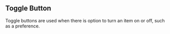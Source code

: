 ## Toggle Button

Toggle buttons are used when there is option to turn an item on or off, such as a preference.
